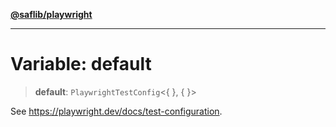 [**@saflib/playwright**](../../../../index.md)

***

# Variable: default

> **default**: `PlaywrightTestConfig`\<\{ \}, \{ \}\>

See https://playwright.dev/docs/test-configuration.
